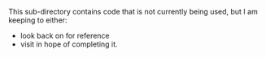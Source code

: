 This sub-directory contains code that is not currently being used, but I am keeping to either:

- look back on for reference
- visit in hope of completing it.
